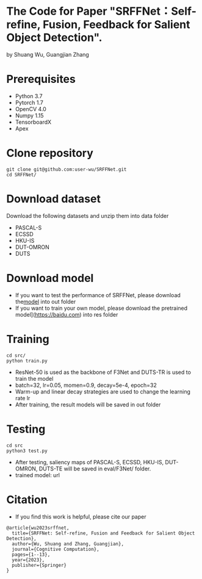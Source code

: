 # The Code for Paper "SRFFNet：Self-refine, Fusion, Feedback for Salient Object Detection".
by Shuang Wu, Guangjian Zhang
# Prerequisites
* Python 3.7
* Pytorch 1.7
* OpenCV 4.0
* Numpy 1.15
* TensorboardX
* Apex
# Clone repository
```
git clone git@github.com:user-wu/SRFFNet.git
cd SRFFNet/
```
# Download dataset 
Download the following datasets and unzip them into data folder
* PASCAL-S
* ECSSD
* HKU-IS
* DUT-OMRON
* DUTS
# Download model
* If you want to test the performance of SRFFNet, please download the[model](https://baidu.com) into out folder
* If you want to train your own model, please download the pretrained model](https://baidu.com) into res folder
# Training
```    
cd src/
python train.py
```
* ResNet-50 is used as the backbone of F3Net and DUTS-TR is used to train the model
* batch=32, lr=0.05, momen=0.9, decay=5e-4, epoch=32
* Warm-up and linear decay strategies are used to change the learning rate lr
* After training, the result models will be saved in out folder
# Testing
```
cd src
python3 test.py
```
* After testing, saliency maps of PASCAL-S, ECSSD, HKU-IS, DUT-OMRON, DUTS-TE will be saved in eval/F3Net/ folder.
* trained model: url

# Citation
* If you find this work is helpful, please cite our paper
```
@article{wu2023srffnet,
  title={SRFFNet: Self-refine, Fusion and Feedback for Salient Object Detection},
  author={Wu, Shuang and Zhang, Guangjian},
  journal={Cognitive Computation},
  pages={1--13},
  year={2023},
  publisher={Springer}
}
```
